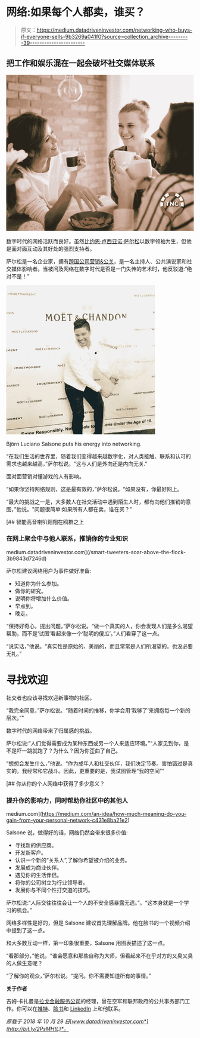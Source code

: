 # 网络:如果每个人都卖，谁买？

> 原文：<https://medium.datadriveninvestor.com/networking-who-buys-if-everyone-sells-9b3269a041f0?source=collection_archive---------39----------------------->

## 把工作和娱乐混在一起会破坏社交媒体联系

![](img/2d98848dabf4c11d22ddd2c652c32be4.png)

数字时代的网络活跃而良好。虽然[比约恩·卢西亚诺·萨尔松](https://twitter.com/bjornsalsone)以数字领袖为生，但他是面对面互动及其好处的强烈支持者。

萨尔松是一名企业家，拥有[跨国公司营销&公关](https://twitter.com/TNCMarketingZA)，是一名主持人、公共演说家和社交媒体影响者。当被问及网络在数字时代是否是一门失传的艺术时，他反驳道:“绝对不是！”

![](img/67491a3e39152af177d83ddf89e946ec.png)

Björn Luciano Salsone puts his energy into networking.

“在我们生活的世界里，随着我们变得越来越数字化，对人类接触、联系和认可的需求也越来越高，”萨尔松说。"这与人们是外向还是内向无关."

面对面营销对懂游戏的人有影响。

“如果你坚持网络规则，这是最有效的，”萨尔松说。“如果没有，你最好网上。

“最大的挑战之一是，大多数人在社交活动中遇到陌生人时，都有向他们推销的意图，”他说。"问题很简单:如果所有人都在卖，谁在买？"

[](/smart-tweeters-soar-above-the-flock-3b9843d7246d) [## 智能高音喇叭翱翔在鸥群之上

### 在网上聚会中与他人联系，推销你的专业知识

medium.datadriveninvestor.com](/smart-tweeters-soar-above-the-flock-3b9843d7246d) 

萨尔松建议网络用户为事件做好准备:

*   知道你为什么参加。
*   做你的研究。
*   说明你将增加什么价值。
*   早点到。
*   晚走。

“保持好奇心，提出问题，”萨尔松说。“做一个真实的人，你会发现人们是多么渴望帮助，而不是‘试图’看起来像一个‘聪明的傻瓜’。”人们看穿了这一点。

“说实话，”他说。“真实性是原始的、美丽的，而且常常是人们所渴望的。也没必要无礼。”

# 寻找欢迎

社交者也应该寻找欢迎新事物的社区。

“我完全同意，”萨尔松说。“随着时间的推移，你学会用‘我够了’来拥抱每一个新的层次。”"

数字时代的网络带来了归属感的挑战。

萨尔松说:“人们觉得需要成为某种东西或另一个人来适应环境。”“人家见到你，是不是吓一跳就跑了？为什么？因为你歪曲了自己。

“想想会发生什么，”他说。“作为成年人和社交伙伴，我们决定节奏。害怕错过是真实的。我经常和它战斗。因此，更重要的是，我试图管理“我的空间”"

[](https://medium.com/an-idea/how-much-meaning-do-you-gain-from-your-personal-network-c431e8ba21e2) [## 你从你的个人网络中获得了多少意义？

### 提升你的影响力，同时帮助你社区中的其他人

medium.com](https://medium.com/an-idea/how-much-meaning-do-you-gain-from-your-personal-network-c431e8ba21e2) 

Salsone 说，做得好的话，网络仍然会带来很多价值:

*   寻找新的供应商。
*   开发新客户。
*   认识一个新的“关系人”,了解你希望被介绍的业务。
*   发展成为商业伙伴。
*   遇见你的生活伴侣。
*   将你的公司树立为行业领导者。
*   发展你与不同个性打交道的技巧。

萨尔松说:“人际交往往往会让一个人的不安全感暴露无遗。”。“这本身就是一个学习的机会。”

网络多样性是好的，但是 Salsone 建议首先理解品牌。他在脸书的一个视频介绍中提到了这一点。

和大多数互动一样，第一印象很重要，Salsone 用图表描述了这一点。

“看那部分，”他说。“谁会愿意和那些自称为大师，但看起来不在乎对方的又臭又臭的人做生意呢？

“了解你的观众，”萨尔松说。“提问。你不需要知道所有的事情。”

**关于作者**

吉姆·卡扎曼是[拉戈金融服务公司](http://largofinancialservices.com)的经理，曾在空军和联邦政府的公共事务部门工作。你可以在[推特](https://twitter.com/JKatzaman)、[脸书](https://www.facebook.com/jim.katzaman)和 [LinkedIn](https://www.linkedin.com/in/jim-katzaman-33641b21/) 上和他联系。

*原载于 2018 年 10 月 29 日*[*www.datadriveninvestor.com*](http://bit.ly/2PsMHtL)*。*